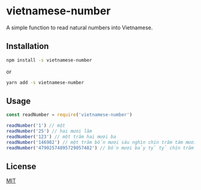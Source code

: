 # vietnamese-number

A simple function to read natural numbers into Vietnamese.

## Installation

```bash
npm install -s vietnamese-number
```

or

```bash
yarn add -s vietnamese-number
```

## Usage

```javascript
const readNumber = require('vietnamese-number')

readNumber('1') // một
readNumber('25') // hai mươi lăm
readNumber('123') // một trăm hai mươi ba
readNumber('146982') // một trăm bốn mươi sáu nghìn chín trăm tám mươi hai
readNumber('47902574895729057482') // bốn mươi bảy tỷ tỷ chín trăm linh hai triệu tỷ năm trăm bảy mươi tư nghìn tỷ tám trăm chín mươi lăm tỷ bảy trăm hai mươi chín triệu không trăm năm mươi bảy nghìn bốn trăm tám mươi hai
```

## License
[MIT](https://choosealicense.com/licenses/mit/)
